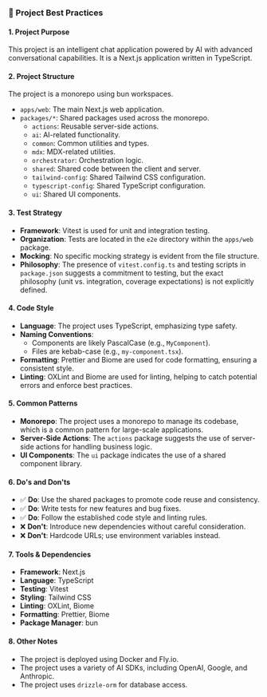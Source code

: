 ### 📘 Project Best Practices

#### 1. Project Purpose
This project is an intelligent chat application powered by AI with advanced conversational capabilities. It is a Next.js application written in TypeScript.

#### 2. Project Structure
The project is a monorepo using bun workspaces.
- `apps/web`: The main Next.js web application.
- `packages/*`: Shared packages used across the monorepo.
  - `actions`: Reusable server-side actions.
  - `ai`: AI-related functionality.
  - `common`: Common utilities and types.
  - `mdx`: MDX-related utilities.
  - `orchestrator`: Orchestration logic.
  - `shared`: Shared code between the client and server.
  - `tailwind-config`: Shared Tailwind CSS configuration.
  - `typescript-config`: Shared TypeScript configuration.
  - `ui`: Shared UI components.

#### 3. Test Strategy
- **Framework**: Vitest is used for unit and integration testing.
- **Organization**: Tests are located in the `e2e` directory within the `apps/web` package.
- **Mocking**: No specific mocking strategy is evident from the file structure.
- **Philosophy**: The presence of `vitest.config.ts` and testing scripts in `package.json` suggests a commitment to testing, but the exact philosophy (unit vs. integration, coverage expectations) is not explicitly defined.

#### 4. Code Style
- **Language**: The project uses TypeScript, emphasizing type safety.
- **Naming Conventions**:
  - Components are likely PascalCase (e.g., `MyComponent`).
  - Files are kebab-case (e.g., `my-component.tsx`).
- **Formatting**: Prettier and Biome are used for code formatting, ensuring a consistent style.
- **Linting**: OXLint and Biome are used for linting, helping to catch potential errors and enforce best practices.

#### 5. Common Patterns
- **Monorepo**: The project uses a monorepo to manage its codebase, which is a common pattern for large-scale applications.
- **Server-Side Actions**: The `actions` package suggests the use of server-side actions for handling business logic.
- **UI Components**: The `ui` package indicates the use of a shared component library.

#### 6. Do's and Don'ts
- ✅ **Do**: Use the shared packages to promote code reuse and consistency.
- ✅ **Do**: Write tests for new features and bug fixes.
- ✅ **Do**: Follow the established code style and linting rules.
- ❌ **Don't**: Introduce new dependencies without careful consideration.
- ❌ **Don't**: Hardcode URLs; use environment variables instead.

#### 7. Tools & Dependencies
- **Framework**: Next.js
- **Language**: TypeScript
- **Testing**: Vitest
- **Styling**: Tailwind CSS
- **Linting**: OXLint, Biome
- **Formatting**: Prettier, Biome
- **Package Manager**: bun

#### 8. Other Notes
- The project is deployed using Docker and Fly.io.
- The project uses a variety of AI SDKs, including OpenAI, Google, and Anthropic.
- The project uses `drizzle-orm` for database access.
